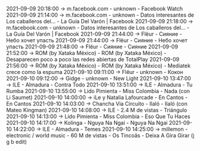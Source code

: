 2021-09-09 20:18:00 -> m.facebook.com - unknown - Facebook Watch
2021-09-09 21:14:00 -> m.facebook.com - unknown - Datos interesantes de Los caballeros del... - La Guía Del Varón | Facebook
2021-09-09 21:18:00 -> m.facebook.com - unknown - Datos interesantes de Los caballeros del... - La Guía Del Varón | Facebook
2021-09-09 21:44:00 -> Flёur - Сияние - Небо хочет упасть
2021-09-09 21:44:00 -> Flёur - Сияние - Небо хочет упасть
2021-09-09 21:48:00 -> Flёur - Сияние - Сияние
2021-09-09 21:52:00 -> ROM (by Xataka México) - ROM (by Xataka México) - Desaparecen poco a poco las redes abiertas de TotalPlay
2021-09-09 21:56:00 -> ROM (by Xataka México) - ROM (by Xataka México) - Mediatek crece como la espuma
2021-09-10 09:11:00 -> Flёur - unknown - Кокон
2021-09-10 09:12:00 -> Gidge - unknown - New Light
2021-09-10 13:47:00 -> ILE - Almadura - Contra Todo
2021-09-10 13:51:00 -> ILE - Almadura - Tu Rumba
2021-09-10 13:55:00 -> Lido Pimienta - Miss Colombia - Nada (con Li Saumet)
2021-09-10 14:00:00 -> iLe y Natalia Lafourcade - En Cantos - En Cantos
2021-09-10 14:03:00 -> Chancha Via Circuito - Ilaló - Ilaló (con Mateo Kingman)
2021-09-10 14:08:00 -> ILE - 2.4 M de vistas - Triángulo
2021-09-10 14:13:00 -> Lido Pimienta - Miss Colombia - Eso Que Tu Haces
2021-09-10 14:17:00 -> Kolinga - Nguya Na Ngai - Nguya Na Ngai
2021-09-10 14:22:00 -> ILE - Almadura - Temes
2021-09-10 14:25:00 -> millemon - electronic / world music - 60 M de vistas - Os Tincoãs - Deixa A Gira Girar (j g b edit)
